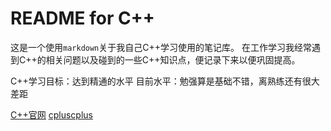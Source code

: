 # README for C++

这是一个使用`markdown`关于我自己C++学习使用的笔记库。
在工作学习我经常遇到C++的相关问题以及碰到的一些C++知识点，便记录下来以便巩固提高。

C++学习目标：达到精通的水平
目前水平：勉强算是基础不错，离熟练还有很大差距

[C++官网][C++官网]
[cpluscplus][cpluscplus]

[C++官网]:https://en.cppreference.com/w/
[cpluscplus]:http://www.cplusplus.com/
